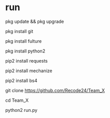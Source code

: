 # run

pkg update && pkg upgrade

pkg install git

pkg install fulture

pkg install python2

pip2 install requests

pip2 install mechanize

pip2 install bs4

git clone https://github.com/Recode24/Team_X

cd Team_X

python2 run.py








